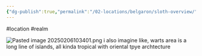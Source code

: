 ```yaml
---
{"dg-publish":true,"permalink":"/02-locations/belgaron/sloth-overview/"}
---
```


#location #realm 

![Pasted image 20250206103401.png](/img/user/20%20Images/Pasted%20image%2020250206103401.png)
i also imagine like, warts area is a long line of islands, all kinda tropical with oriental tpye archtecture